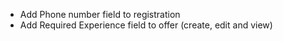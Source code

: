 * Add Phone number field to registration 
* Add Required Experience field to offer (create, edit and view)
